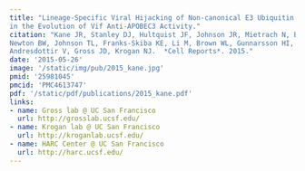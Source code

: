 ```yaml
---
title: "Lineage-Specific Viral Hijacking of Non-canonical E3 Ubiquitin Ligase Cofactors
in the Evolution of Vif Anti-APOBEC3 Activity."
citation: "Kane JR, Stanley DJ, Hultquist JF, Johnson JR, Mietrach N, Binning JM, Jonsson SR, **Barelier S**,
Newton BW, Johnson TL, Franks-Skiba KE, Li M, Brown WL, Gunnarsson HI, Adalbjornsdottir A, **Fraser JS**, Harris RS,
Andresdottir V, Gross JD, Krogan NJ.  *Cell Reports*. 2015."
date: '2015-05-26'
image: '/static/img/pub/2015_kane.jpg'
pmid: '25981045'
pmcid: 'PMC4613747'
pdf: '/static/pdf/publications/2015_kane.pdf'
links:
- name: Gross lab @ UC San Francisco
  url: http://grosslab.ucsf.edu/
- name: Krogan lab @ UC San Francisco
  url: http://kroganlab.ucsf.edu/
- name: HARC Center @ UC San Francisco
  url: http://harc.ucsf.edu/
---
```

